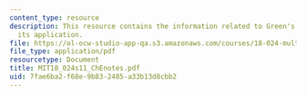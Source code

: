 ```yaml
---
content_type: resource
description: This resource contains the information related to Green's theorem and
  its application.
file: https://ol-ocw-studio-app-qa.s3.amazonaws.com/courses/18-024-multivariable-calculus-with-theory-spring-2011/7fae6ba2f68e9b832485a33b13d8cbb2_MIT18_024s11_ChEnotes.pdf
file_type: application/pdf
resourcetype: Document
title: MIT18_024s11_ChEnotes.pdf
uid: 7fae6ba2-f68e-9b83-2485-a33b13d8cbb2
---
```

